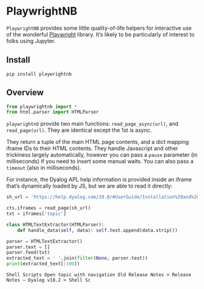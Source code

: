# PlaywrightNB


<!-- WARNING: THIS FILE WAS AUTOGENERATED! DO NOT EDIT! -->

`PlaywrightNB` provides some little quality-of-life helpers for
interactive use of the wonderful
[Playwright](https://playwright.dev/python/) library. It’s likely to be
particularly of interest to folks using Jupyter.

## Install

    pip install playwrightnb

## Overview

``` python
from playwrightnb import *
from html.parser import HTMLParser
```

`playwrightnb` provide two main functions: `read_page_async(url)`, and
`read_page(url)`. They are identical except the 1st is async.

They return a tuple of the main HTML page contents, and a dict mapping
iframe IDs to their HTML contents. They handle Javascript and other
trickiness largely automatically, however you can pass a `pause`
parameter (in milliseconds) if you need to insert some manual waits. You
can also pass a `timeout` (also in milliseconds).

For instance, the Dyalog APL help information is provided inside an
iframe that’s dynamically loaded by JS, but we are able to read it
directly:

``` python
sh_url = 'https://help.dyalog.com/19.0/#UserGuide/Installation%20and%20Configuration/Shell%20Scripts.htm'
```

``` python
cts,iframes = read_page(sh_url)
txt = iframes['topic']
```

``` python
class HTMLTextExtractor(HTMLParser):
    def handle_data(self, data): self.text.append(data.strip())

parser = HTMLTextExtractor()
parser.text = []
parser.feed(txt)
extracted_text = ' '.join(filter(None, parser.text))
print(extracted_text[:100])
```

    Shell Scripts Open topic with navigation Old Release Notes > Release Notes – Dyalog v18.2 > Shell Sc
